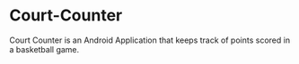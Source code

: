# Court-Counter
Court Counter is an Android Application that keeps track of points scored in a basketball game.
